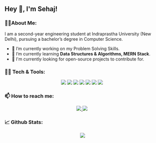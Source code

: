 ## Hey 👋, I'm Sehaj!

### 🙋‍♂️About Me:

I am a second-year engineering student at Indraprastha University (New Delhi), pursuing a bachelor’s degree in Computer Science.
- 🔭 I’m currently working on my Problem Solving Skills.
- 🌱 I’m currently learning **Data Structures & Algorithms, MERN Stack**.
- 🧐 I'm currently looking for open-source projects to contribute for.

### 👨‍💻 Tech & Tools:

<p align="center">
  <img src="https://img.icons8.com/color/48/000000/c-plus-plus-logo.png"/>
  <img src="https://img.icons8.com/color/48/000000/c-programming.png"/>
  <img src="https://img.icons8.com/color/48/000000/nodejs.png"/>
  <img src="https://img.icons8.com/color/48/000000/react-native.png"/>
  <img src="https://img.icons8.com/color/48/000000/javascript--v1.png"/>
  <img src="https://img.icons8.com/color/48/000000/html-5--v1.png"/>
  <img src="https://img.icons8.com/color/48/000000/css3.png"/>
</p>

### 📫 How to reach me:

<p align="center">
  <a href="https://www.linkedin.com/in/sehajbajaj/">
    <img src="https://img.icons8.com/fluency/48/000000/linkedin.png"/>
  </a>
  <a href="mailto:sehajbajaj2001@gmail.com">
    <img src="https://img.icons8.com/color/48/000000/apple-mail.png"/>
  </a>
</p>

### 📈 Github Stats:

<p align ="center">&nbsp;<img align="center" src="https://github-readme-stats.vercel.app/api?username=sehajbajaj&show_icons=true&count_private=true&theme=omni" />
